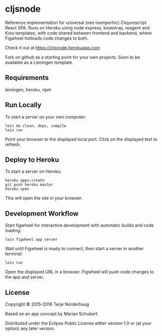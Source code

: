 # cljsnode

Reference implementation for universal (nee isomporhic) Clojurescript React SPA.
Runs on Heroku using node express, bootstrap, reagent and Kioo templates,
with code shared between frontend and backend, where Figwheel hotloads code changes
to both.

Check it out at https://cljsnode.herokuapp.com

Fork on github as a starting point for your own projects.
Soon to be available as a Leiningen template.

## Requirements

leiningen, heroku, npm

## Run Locally

To start a server on your own computer:

    lein do clean, deps, compile
    lein run

Point your browser to the displayed local port.
Click on the displayed text to refresh.

## Deploy to Heroku

To start a server on Heroku:

    heroku apps:create
    git push heroku master
    heroku open

This will open the site in your browser.

## Development Workflow

Start figwheel for interactive development with
automatic builds and code loading:

    lein figwheel app server

Wait until Figwheel is ready to connect, then
start a server in another terminal:

    lein run

Open the displayed URL in a browser.
Figwheel will push code changes to the app and server.

## License

Copyright © 2015-2016 Terje Norderhaug

Based on an app concept by Marian Schubert.

Distributed under the Eclipse Public License either version 1.0 or (at
your option) any later version.
